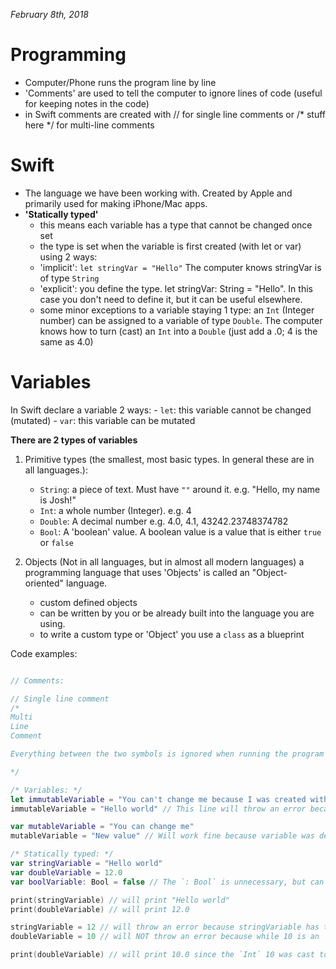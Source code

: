 *February 8th, 2018*

Programming
=====
- Computer/Phone runs the program line by line
- 'Comments' are used to tell the computer to ignore lines of code (useful for keeping notes in the code)
- in Swift comments are created with // for single line comments or /* stuff here */ for multi-line comments

Swift
=====
- The language we have been working with. Created by Apple and primarily used for making iPhone/Mac apps.
- **'Statically typed'**
    - this means each variable has a type that cannot be changed once set
    - the type is set when the variable is first created (with let or var) using 2 ways:
    - 'implicit': `let stringVar = "Hello"` The computer knows stringVar is of type `String`
    - 'explicit': you define the type. let stringVar: String = "Hello". In this case you don't need to define it, but it can be useful elsewhere.
    - some minor exceptions to a variable staying 1 type: an `Int` (Integer number) can be assigned to a variable of type `Double`. The computer knows how to turn (cast) an `Int` into a `Double` (just add a .0; 4 is the same as 4.0)

Variables
=====
In Swift declare a variable 2 ways:
    - `let`: this variable cannot be changed (mutated)
    - `var`: this variable can be mutated

**There are 2 types of variables**
1. Primitive types (the smallest, most basic types. In general these are in all languages.):
    - `String`: a piece of text. Must have `""` around it. e.g. "Hello, my name is Josh!"
    - `Int`: a whole number (Integer). e.g. 4
    - `Double`: A decimal number e.g. 4.0, 4.1, 43242.23748374782
    - `Bool`: A 'boolean' value. A boolean value is a value that is either `true` or `false`

2. Objects (Not in all languages, but in almost all modern languages) a programming language that uses 'Objects' is called an 
"Object-oriented" language.
    - custom defined objects
    - can be written by you or be already built into the language you are using.
    - to write a custom type or 'Object' you use a `class` as a blueprint

Code examples:

```swift

// Comments:

// Single line comment
/*
Multi
Line 
Comment

Everything between the two symbols is ignored when running the program

*/

/* Variables: */
let immutableVariable = "You can't change me because I was created with a let."
immutableVariable = "Hello world" // This line will throw an error because `let` variables can't be changed

var mutableVariable = "You can change me"
mutableVariable = "New value" // Will work fine because variable was declared as a `var`

/* Statically typed: */
var stringVariable = "Hello world"
var doubleVariable = 12.0
var boolVariable: Bool = false // The `: Bool` is unnecessary, but can sometimes be useful for readability

print(stringVariable) // will print "Hello world"
print(doubleVariable) // will print 12.0

stringVariable = 12 // will throw an error because stringVariable has type `String` and 12 is an `Int`
doubleVariable = 10 // will NOT throw an error because while 10 is an `Int` the computer is able to 'cast' it to a Double

print(doubleVariable) // will print 10.0 since the `Int` 10 was cast to a Double
```
